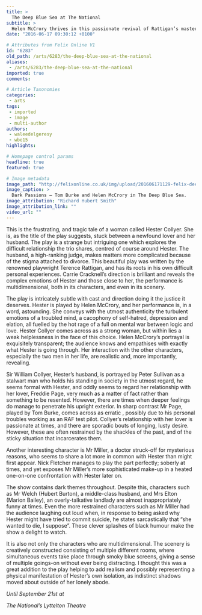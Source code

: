 ```yaml
---
title: >
  The Deep Blue Sea at The National
subtitle: >
  Helen McCrory thrives in this passionate revival of Rattigan’s masterpiece
date: "2016-06-17 09:30:12 +0100"

# Attributes from Felix Online V1
id: "6283"
old_path: /arts/6283/the-deep-blue-sea-at-the-national
aliases:
 - /arts/6283/the-deep-blue-sea-at-the-national
imported: true
comments:

# Article Taxonomies
categories:
 - arts
tags:
 - imported
 - image
 - multi-author
authors:
 - waleedelgeresy
 - wbe15
highlights:

# Homepage control params
headline: true
featured: true

# Image metadata
image_path: "http://felixonline.co.uk/img/upload/201606171129-felix-deepbluesea.jpg"
image_caption: >
  Dark Passions – Tom Burke and Helen McCrory in The Deep Blue Sea.
image_attribution: "Richard Hubert Smith"
image_attribution_link: ""
video_url: ""
---
```


This is the frustrating, and tragic tale of a woman called Hester Collyer. She is, as the title of the play suggests, stuck between a newfound lover and her husband. The play is a strange but intriguing one which explores the difficult relationship the trio shares, centred of course around Hester. The husband, a high-ranking judge, makes matters more complicated because of the stigma attached to divorce. This beautiful play was written by the renowned playwright Terence Rattigan, and has its roots in his own difficult personal experiences. Carrie Cracknell’s direction is brilliant and reveals the complex emotions of Hester and those close to her, the performance is  multidimensional, both in its characters, and even in its scenery.

The play is intricately subtle with cast and direction doing it the justice it deserves. Hester is played by Helen McCrory, and her performance is, in a word, astounding. She conveys with the utmost authenticity the turbulent emotions of a troubled mind, a cacophony of self-hatred, depression and elation, all fuelled by the hot rage of a full on mental war between logic and love. Hester Collyer comes across as a strong woman, but within lies a weak helplessness in the face of this choice. Helen McCrory’s portrayal is exquisitely transparent; the audience knows and empathises with exactly what Hester is going through. Her interaction with the other characters, especially the two men in her life, are realistic and, more importantly, revealing.

Sir William Collyer, Hester’s husband, is portrayed by Peter Sullivan as a stalwart man who holds his standing in society in the utmost regard, he seems formal with Hester, and oddly seems to regard her relationship with her lover, Freddie Page, very much as a matter of fact rather than something to be resented. However, there are times when deeper feelings do manage to penetrate his upright exterior. In sharp contrast Mr Page, played by Tom Burke, comes across as erratic , possibly due to his personal troubles working as an RAF test pilot. Collyer’s relationship with her lover is passionate at times, and there are sporadic bouts of longing, lusty desire. However, these are often restrained by the shackles of the past, and of the sticky situation that incarcerates them.

Another interesting character is Mr Miller, a doctor struck-off for mysterious reasons, who seems to share a lot more in common with Hester than might first appear. Nick Fletcher manages to play the part perfectly; soberly at times, and yet exposes Mr Miller’s more sophisticated make-up in a heated one-on-one confrontation with Hester later on.

The show contains dark themes throughout. Despite this, characters such as Mr Welch (Hubert Burton), a middle-class husband, and Mrs Elton (Marion Bailey), an overly-talkative landlady are almost inappropriately funny at times. Even the more restrained characters such as Mr Miller had the audience laughing out loud when, in response to being asked why Hester might have tried to commit suicide, he states sarcastically that “she wanted to die, I suppose”. These clever splashes of black humour make the show a delight to watch.

It is also not only the characters who are multidimensional. The scenery is creatively constructed consisting of multiple different rooms, where simultaneous events take place through smoky blue screens, giving a sense of multiple goings-on without ever being distracting. I thought this was a great addition to the play helping to add realism and possibly representing a physical manifestation of Hester’s own isolation, as indistinct shadows moved about outside of her lonely abode.

_Until September 21st at_

_The National’s Lyttelton Theatre_
